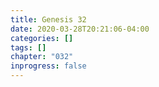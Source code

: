 ```yaml
---
title: Genesis 32
date: 2020-03-28T20:21:06-04:00
categories: []
tags: []
chapter: "032"
inprogress: false
---
```



